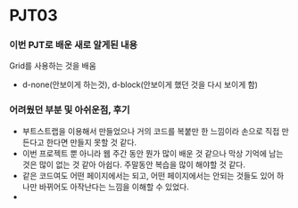# PJT03
### 이번 PJT로 배운 새로 알게된 내용

Grid를 사용하는 것을 배움
- d-none(안보이게 하는것), d-block(안보이게 했던 것을 다시 보이게 함)

### 어려웠던 부분 및 아쉬운점, 후기

- 부트스트랩을 이용해서 만들었으나 거의 코드를 복붙만 한 느낌이라 손으로 직접 만든다고 한다면 만들지 못할 것 같다.
- 이번 프로젝트 뿐 아니라 웹 주간 동안 뭔가 많이 배운 것 같으나 막상 기억에 남는 것은 많이 없는 것 같아 아쉽다. 주말동안 복습을 많이 해야할 것 같다.
- 같은 코드여도 어떤 페이지에서는 되고, 어떤 페이지에서는 안되는 것들도 있어 하나만 바뀌어도 아작난다는 느낌을 이해할 수 있었다.
- 